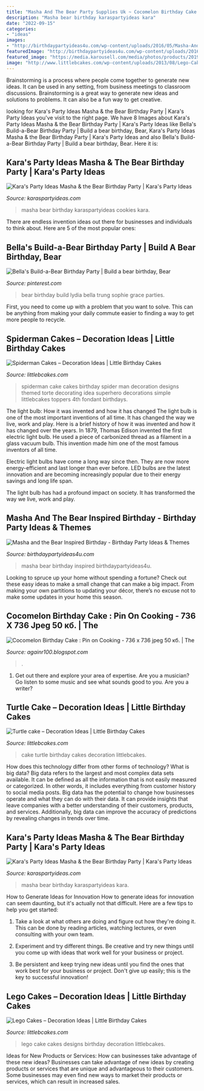 ```yaml
---
title: "Masha And The Bear Party Supplies Uk ~ Cocomelon Birthday Cake : Pin On Cooking"
description: "Masha bear birthday karaspartyideas kara"
date: "2022-09-15"
categories:
- "ideas"
images:
- "http://birthdaypartyideas4u.com/wp-content/uploads/2016/05/Masha-And-The-Bear-Inspired-Decor-600x450.jpg"
featuredImage: "http://birthdaypartyideas4u.com/wp-content/uploads/2016/05/Masha-And-The-Bear-Inspired-Decor-600x450.jpg"
featured_image: "https://media.karousell.com/media/photos/products/2019/07/15/cocomelon_cake_8inch_round_1563194234_bb7aa1de_progressive.jpg"
image: "http://www.littlebcakes.com/wp-content/uploads/2013/08/Lego-Cake-Designs.jpg"
---
```



Brainstorming is a process where people come together to generate new ideas. It can be used in any setting, from business meetings to classroom discussions. Brainstorming is a great way to generate new ideas and solutions to problems. It can also be a fun way to get creative.

	

		
looking for Kara&#039;s Party Ideas Masha &amp; the Bear Birthday Party | Kara&#039;s Party Ideas you've visit to the right page. We have 8 Images about Kara&#039;s Party Ideas Masha &amp; the Bear Birthday Party | Kara&#039;s Party Ideas like Bella&#039;s Build-a-Bear Birthday Party | Build a bear birthday, Bear, Kara&#039;s Party Ideas Masha &amp; the Bear Birthday Party | Kara&#039;s Party Ideas and also Bella&#039;s Build-a-Bear Birthday Party | Build a bear birthday, Bear. Here it is:
		
    
## Kara&#039;s Party Ideas Masha &amp; The Bear Birthday Party | Kara&#039;s Party Ideas

<img loading=lazy src="https://karaspartyideas.com/wp-content/uploads/2016/10/Masha-the-Bear-Birthday-Party-via-Karas-Party-Ideas-KarasPartyIdeas.com26.jpg" onerror="this.onerror=null;this.src='https://tse3.mm.bing.net/th?id=OIP.awKXx2i_Qhyeg-WS-GVONAHaLH&amp;pid=15.1';" alt="Kara&#039;s Party Ideas Masha &amp; the Bear Birthday Party | Kara&#039;s Party Ideas">

_Source: karaspartyideas.com_

>masha bear birthday karaspartyideas cookies kara. 

	

There are endless invention ideas out there for businesses and individuals to think about. Here are 5 of the most popular ones:

    
## Bella&#039;s Build-a-Bear Birthday Party | Build A Bear Birthday, Bear

<img loading=lazy src="https://i.pinimg.com/originals/da/a7/2f/daa72fe5e6dc071d3043dd4a5296b037.jpg" onerror="this.onerror=null;this.src='https://tse1.mm.bing.net/th?id=OIP.cAym15uDFi5JnrEJgrm32QHaJ4&amp;pid=15.1';" alt="Bella&#039;s Build-a-Bear Birthday Party | Build a bear birthday, Bear">

_Source: pinterest.com_

>bear birthday build lydia bella trung sophie grace parties. 

	

First, you need to come up with a problem that you want to solve. This can be anything from making your daily commute easier to finding a way to get more people to recycle.

    
## Spiderman Cakes – Decoration Ideas | Little Birthday Cakes

<img loading=lazy src="http://www.littlebcakes.com/wp-content/uploads/2013/08/Spiderman-Birthday-Cake.jpg" onerror="this.onerror=null;this.src='https://tse1.mm.bing.net/th?id=OIP.dm_XRMJs_1ijY0BM7GvWyQHaID&amp;pid=15.1';" alt="Spiderman Cakes – Decoration Ideas | Little Birthday Cakes">

_Source: littlebcakes.com_

>spiderman cake cakes birthday spider man decoration designs themed torte decorating idea superhero decorations simple littlebcakes toppers 4th fondant birthdays. 

	

The light bulb: How it was invented and how it has changed
The light bulb is one of the most important inventions of all time. It has changed the way we live, work and play. Here is a brief history of how it was invented and how it has changed over the years.
In 1879, Thomas Edison invented the first electric light bulb. He used a piece of carbonized thread as a filament in a glass vacuum bulb. This invention made him one of the most famous inventors of all time.

Electric light bulbs have come a long way since then. They are now more energy-efficient and last longer than ever before. LED bulbs are the latest innovation and are becoming increasingly popular due to their energy savings and long life span.

The light bulb has had a profound impact on society. It has transformed the way we live, work and play.

    
## Masha And The Bear Inspired Birthday - Birthday Party Ideas &amp; Themes

<img loading=lazy src="http://birthdaypartyideas4u.com/wp-content/uploads/2016/05/Masha-And-The-Bear-Inspired-Decor-600x450.jpg" onerror="this.onerror=null;this.src='https://tse4.mm.bing.net/th?id=OIP.ApFCOVIIzDgtKFc2vuxSXgHaFj&amp;pid=15.1';" alt="Masha and the Bear Inspired Birthday - Birthday Party Ideas &amp; Themes">

_Source: birthdaypartyideas4u.com_

>masha bear birthday inspired birthdaypartyideas4u. 

	

Looking to spruce up your home without spending a fortune? Check out these easy ideas to make a small change that can make a big impact. From making your own partitions to updating your décor, there’s no excuse not to make some updates in your home this season.

    
## Cocomelon Birthday Cake : Pin On Cooking - 736 X 736 Jpeg 50 кб. | The

<img loading=lazy src="https://media.karousell.com/media/photos/products/2019/07/15/cocomelon_cake_8inch_round_1563194234_bb7aa1de_progressive.jpg" onerror="this.onerror=null;this.src='https://tse3.mm.bing.net/th?id=OIP.UsSGEwPYGkP0LNLbiQEzlgHaJ4&amp;pid=15.1';" alt="Cocomelon Birthday Cake : Pin on Cooking - 736 x 736 jpeg 50 кб. | The">

_Source: againr100.blogspot.com_

>. 

	

1. Get out there and explore your area of expertise. Are you a musician? Go listen to some music and see what sounds good to you. Are you a writer?

    
## Turtle Cake – Decoration Ideas | Little Birthday Cakes

<img loading=lazy src="http://www.littlebcakes.com/wp-content/uploads/2014/05/Turtle-Birthday-Cake-Ideas.jpg" onerror="this.onerror=null;this.src='https://tse2.mm.bing.net/th?id=OIP.tpqtgk3wTZ6XIE2KoTVNgQHaIs&amp;pid=15.1';" alt="Turtle cake – Decoration Ideas | Little Birthday Cakes">

_Source: littlebcakes.com_

>cake turtle birthday cakes decoration littlebcakes. 

	

How does this technology differ from other forms of technology?
What is big data? Big data refers to the largest and most complex data sets available. It can be defined as all the information that is not easily measured or categorized. In other words, it includes everything from customer history to social media posts.
Big data has the potential to change how businesses operate and what they can do with their data. It can provide insights that leave companies with a better understanding of their customers, products, and services. Additionally, big data can improve the accuracy of predictions by revealing changes in trends over time.

    
## Kara&#039;s Party Ideas Masha &amp; The Bear Birthday Party | Kara&#039;s Party Ideas

<img loading=lazy src="http://karaspartyideas.com/wp-content/uploads/2016/10/Masha-the-Bear-Birthday-Party-via-Karas-Party-Ideas-KarasPartyIdeas.com8_.jpg" onerror="this.onerror=null;this.src='https://tse2.mm.bing.net/th?id=OIP.sXvbvsnMManyfJHDEYU5ywHaE7&amp;pid=15.1';" alt="Kara&#039;s Party Ideas Masha &amp; the Bear Birthday Party | Kara&#039;s Party Ideas">

_Source: karaspartyideas.com_

>masha bear birthday karaspartyideas kara. 

	

How to Generate Ideas for Innovation
How to generate ideas for innovation can seem daunting, but it's actually not that difficult. Here are a few tips to help you get started:
1. Take a look at what others are doing and figure out how they're doing it. This can be done by reading articles, watching lectures, or even consulting with your own team.

2. Experiment and try different things. Be creative and try new things until you come up with ideas that work well for your business or project.

3. Be persistent and keep trying new ideas until you find the ones that work best for your business or project. Don't give up easily; this is the key to successful innovation!

    
## Lego Cakes – Decoration Ideas | Little Birthday Cakes

<img loading=lazy src="http://www.littlebcakes.com/wp-content/uploads/2013/08/Lego-Cake-Designs.jpg" onerror="this.onerror=null;this.src='https://tse4.mm.bing.net/th?id=OIP.6yrEiowD2bY5h-yNyIqW4wHaE8&amp;pid=15.1';" alt="Lego Cakes – Decoration Ideas | Little Birthday Cakes">

_Source: littlebcakes.com_

>lego cake cakes designs birthday decoration littlebcakes. 

	

Ideas for New Products or Services: How can businesses take advantage of these new ideas?
Businesses can take advantage of new ideas by creating products or services that are unique and advantageous to their customers. Some businesses may even find new ways to market their products or services, which can result in increased sales.

